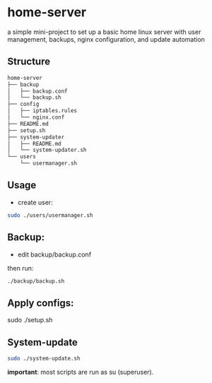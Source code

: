 # home-server

a simple mini-project to set up a basic home linux server with user management, backups, nginx configuration, and update automation

## Structure

```bash
home-server
├── backup
│   ├── backup.conf
│   └── backup.sh
├── config
│   ├── iptables.rules
│   └── nginx.conf
├── README.md
├── setup.sh
├── system-updater
│   ├── README.md
│   └── system-updater.sh
└── users
    └── usermanager.sh
```

## Usage

- create user:

```bash
sudo ./users/usermanager.sh
```
## Backup:

- edit backup/backup.conf

then run:

```bash
./backup/backup.sh
```
## Apply configs:

sudo ./setup.sh

## System-update

```bash
sudo ./system-update.sh
```

**important**: most scripts are run as su (superuser).
